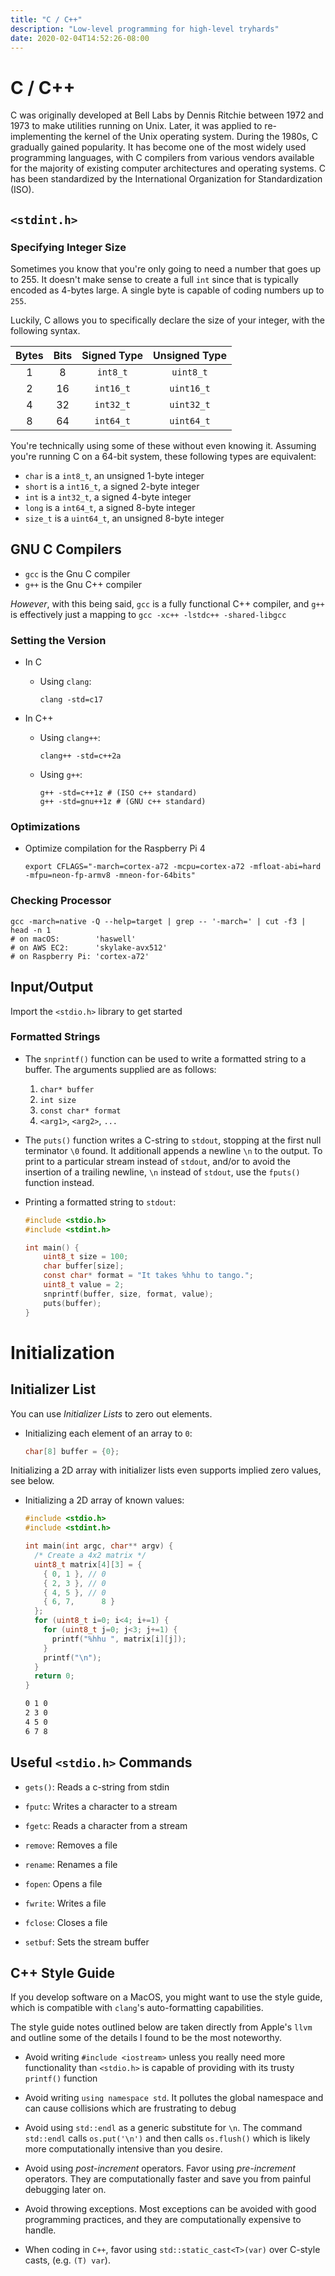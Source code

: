 ```yaml
---
title: "C / C++"
description: "Low-level programming for high-level tryhards"
date: 2020-02-04T14:52:26-08:00
---
```


# C / C++

C was originally developed at Bell Labs by Dennis Ritchie between 1972 and 1973 to make utilities running on Unix. Later, it was applied to re-implementing the kernel of the Unix operating system. During the 1980s, C gradually gained popularity. It has become one of the most widely used programming languages, with C compilers from various vendors available for the majority of existing computer architectures and operating systems. C has been standardized by the International Organization for Standardization (ISO).

## `<stdint.h>`

### Specifying Integer Size

Sometimes you know that you're only going to need a number that goes up to 255. It doesn't make sense to create a full `int` since that is typically encoded as 4-bytes large. A single byte is capable of coding numbers up to `255`.

Luckily, C allows you to specifically declare the size of your integer, with the following syntax.

|Bytes|Bits|Signed Type|Unsigned Type|
|:---:|:---:|:---:|:---:|
|1|8|`int8_t`|`uint8_t`|
|2|16|`int16_t`|`uint16_t`|
|4|32|`int32_t`|`uint32_t`|
|8|64|`int64_t`|`uint64_t`|

You're technically using some of these without even knowing it. Assuming you're running C on a 64-bit system, these following types are equivalent:

* `char` is a `int8_t`, an unsigned 1-byte integer
* `short` is a `int16_t`, a signed 2-byte integer
* `int` is a `int32_t`, a signed 4-byte integer
* `long` is a `int64_t`, a signed 8-byte integer
* `size_t` is a `uint64_t`, an unsigned 8-byte integer

## GNU C Compilers

* `gcc` is the Gnu C compiler
* `g++` is the Gnu C++ compiler

*However*, with this being said, `gcc` is a fully functional C++ compiler, and `g++` is effectively just a mapping to `gcc -xc++ -lstdc++ -shared-libgcc`


### Setting the Version

* In C

  * Using `clang`:

    ```shell script
    clang -std=c17
    ```

* In C++

  * Using `clang++`:

    ```shell script
    clang++ -std=c++2a
    ```

  * Using `g++`:

    ```shell script
    g++ -std=c++1z # (ISO c++ standard)
    g++ -std=gnu++1z # (GNU c++ standard)
    ```

### Optimizations

* Optimize compilation for the Raspberry Pi 4

  ```shell script
  export CFLAGS="-march=cortex-a72 -mcpu=cortex-a72 -mfloat-abi=hard -mfpu=neon-fp-armv8 -mneon-for-64bits"
  ```

### Checking Processor

  ```shell script
  gcc -march=native -Q --help=target | grep -- '-march=' | cut -f3 | head -n 1
  # on macOS:        'haswell'
  # on AWS EC2:      'skylake-avx512'
  # on Raspberry Pi: 'cortex-a72'
  ```

## Input/Output

Import the `<stdio.h>` library to get started

### Formatted Strings

* The `snprintf()` function can be used to write a formatted string to a buffer. The arguments supplied are as follows:
  1. `char* buffer`
  2. `int size`
  3. `const char* format`
  4. `<arg1>`, `<arg2>`, `...`

* The `puts()` function writes a C-string to `stdout`, stopping at the first null terminator `\0` found. It additionall appends a newline `\n` to the output. To print to a particular stream instead of `stdout`, and/or to avoid the insertion of a trailing newline, `\n` instead of `stdout`, use the `fputs()` function instead.

* Printing a formatted string to `stdout`:

  ```c
  #include <stdio.h>
  #include <stdint.h>

  int main() {
      uint8_t size = 100;
      char buffer[size];
      const char* format = "It takes %hhu to tango.";
      uint8_t value = 2;
      snprintf(buffer, size, format, value);
      puts(buffer);
  }
  ```

# Initialization


## Initializer List

You can use *Initializer Lists* to zero out elements.

* Initializing each element of an array to `0`:

  ```c
  char[8] buffer = {0};
  ```

Initializing a 2D array with initializer lists even supports implied zero values, see below.

* Initializing a 2D array of known values:

  ```c
  #include <stdio.h>
  #include <stdint.h>

  int main(int argc, char** argv) {
    /* Create a 4x2 matrix */
    uint8_t matrix[4][3] = {
      { 0, 1 }, // 0
      { 2, 3 }, // 0
      { 4, 5 }, // 0
      { 6, 7,      8 }
    };
    for (uint8_t i=0; i<4; i+=1) {
      for (uint8_t j=0; j<3; j+=1) {
        printf("%hhu ", matrix[i][j]);
      }
      printf("\n");
    }
    return 0;
  }
  ```

  ```txt
  0 1 0 
  2 3 0 
  4 5 0 
  6 7 8 
  ```

## Useful `<stdio.h>` Commands

* `gets()`: Reads a c-string from stdin

* `fputc`: Writes a character to a stream

* `fgetc`: Reads a character from a stream

* `remove`: Removes a file

* `rename`: Renames a file

* `fopen`: Opens a file

* `fwrite`: Writes a file

* `fclose`: Closes a file

* `setbuf`: Sets the stream buffer

## C++ Style Guide

If you develop software on a MacOS, you might want to use the style guide, which is compatible with `clang`'s auto-formatting capabilities.

The style guide notes outlined below are taken directly from Apple's `llvm` and outline some of the details I found to be the most noteworthy.

* Avoid writing `#include <iostream>` unless you really need more functionality than `<stdio.h>` is capable of providing with its trusty `printf()` function

* Avoid writing `using namespace std`. It pollutes the global namespace and can cause collisions which are frustrating to debug

* Avoid using `std::endl` as a generic substitute for `\n`. The command `std::endl` calls `os.put('\n')` and then calls `os.flush()` which is likely more computationally intensive than you desire.

* Avoid using *post-increment* operators. Favor using *pre-increment* operators. They are computationally faster and save you from painful debugging later on.

* Avoid throwing exceptions. Most exceptions can be avoided with good programming practices, and they are computationally expensive to handle.

* When coding in `C++`, favor using `std::static_cast<T>(var)` over C-style casts, (e.g. `(T) var`).


